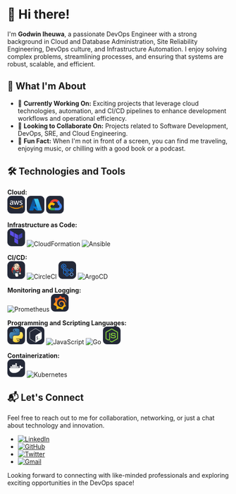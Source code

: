 # 👋 Hi there!

I'm **Godwin Iheuwa**, a passionate DevOps Engineer with a strong background in Cloud and Database Administration, Site Reliability Engineering, DevOps culture, and Infrastructure Automation. I enjoy solving complex problems, streamlining processes, and ensuring that systems are robust, scalable, and efficient.

## 🌟 What I'm About

- 🔧 **Currently Working On:** Exciting projects that leverage cloud technologies, automation, and CI/CD pipelines to enhance development workflows and operational efficiency.
- 🤝 **Looking to Collaborate On:** Projects related to Software Development, DevOps, SRE, and Cloud Engineering.
- 🎉 **Fun Fact:** When I'm not in front of a screen, you can find me traveling, enjoying music, or chilling with a good book or a podcast.

## 🛠️ Technologies and Tools

**Cloud:**  
<img src="https://github.com/tandpfun/skill-icons/blob/main/icons/AWS-Dark.svg" alt="AWS" width="40" height="40"/> <img src="https://github.com/tandpfun/skill-icons/blob/main/icons/Azure-Dark.svg" alt="Azure" width="40" height="40"/> <img src="https://github.com/tandpfun/skill-icons/blob/main/icons/GCP-Dark.svg" alt="GCP" width="40" height="40"/>

**Infrastructure as Code:**  
<img src="https://github.com/tandpfun/skill-icons/blob/main/icons/Terraform-Dark.svg" alt="Terraform" width="40" height="40"/> <img src="https://github.com/tandpfun/skill-icons/blob/main/icons/CloudFormation-Dark.svg" alt="CloudFormation" width="40" height="40"/> <img src="https://github.com/tandpfun/skill-icons/blob/main/icons/Ansible-Dark.svg" alt="Ansible" width="40" height="40"/>

**CI/CD:**  
<img src="https://github.com/tandpfun/skill-icons/blob/main/icons/Jenkins-Dark.svg" alt="Jenkins" width="40" height="40"/> <img src="https://github.com/tandpfun/skill-icons/blob/main/icons/CircleCI-Dark.svg" alt="CircleCI" width="40" height="40"/> <img src="https://github.com/tandpfun/skill-icons/blob/main/icons/GitHubActions-Dark.svg" alt="GitHub Actions" width="40" height="40"/> <img src="https://github.com/tandpfun/skill-icons/blob/main/icons/ArgoCD-Dark.svg" alt="ArgoCD" width="40" height="40"/>

**Monitoring and Logging:**  
<img src="https://github.com/tandpfun/skill-icons/blob/main/icons/Prometheus-Dark.svg" alt="Prometheus" width="40" height="40"/> <img src="https://github.com/tandpfun/skill-icons/blob/main/icons/Grafana-Dark.svg" alt="Grafana" width="40" height="40"/>

**Programming and Scripting Languages:**  
<img src="https://github.com/tandpfun/skill-icons/blob/main/icons/Python-Dark.svg" alt="Python" width="40" height="40"/> <img src="https://github.com/tandpfun/skill-icons/blob/main/icons/Bash-Dark.svg" alt="Bash" width="40" height="40"/> <img src="https://github.com/tandpfun/skill-icons/blob/main/icons/JavaScript-Dark.svg" alt="JavaScript" width="40" height="40"/> <img src="https://github.com/tandpfun/skill-icons/blob/main/icons/Go-Dark.svg" alt="Go" width="40" height="40"/> <img src="https://github.com/tandpfun/skill-icons/blob/main/icons/NodeJS-Dark.svg" alt="Node.js" width="40" height="40"/>

**Containerization:**  
<img src="https://github.com/tandpfun/skill-icons/blob/main/icons/Docker-Dark.svg" alt="Docker" width="40" height="40"/> <img src="https://github.com/tandpfun/skill-icons/blob/main/icons/Kubernetes-Dark.svg" alt="Kubernetes" width="40" height="40"/>

## 📬 Let's Connect

Feel free to reach out to me for collaboration, networking, or just a chat about technology and innovation.

- [![LinkedIn](https://img.shields.io/badge/LinkedIn-0077B5?style=flat&logo=linkedin&logoColor=white)](https://www.linkedin.com/in/godwin-iheuwa)
- [![GitHub](https://img.shields.io/badge/GitHub-181717?style=flat&logo=github&logoColor=white)](https://github.com/godwiniheuwa)
- [![Twitter](https://img.shields.io/badge/Twitter-1DA1F2?style=flat&logo=twitter&logoColor=white)](https://twitter.com/godwiniheuwa)
- [![Gmail](https://img.shields.io/badge/Gmail-D14836?style=flat&logo=gmail&logoColor=white)](mailto:godwin.iheuwa@gmail.com)

Looking forward to connecting with like-minded professionals and exploring exciting opportunities in the DevOps space!
